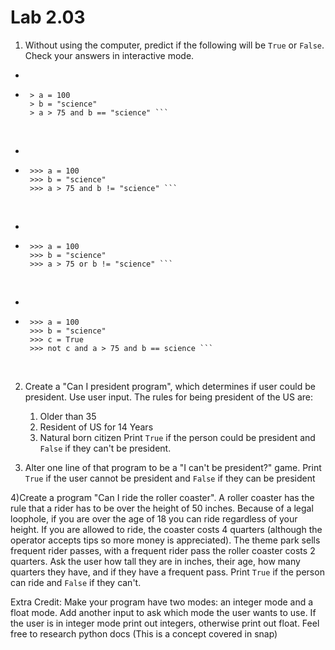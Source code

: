 # Lab 2.03

1) Without using the computer, predict if the following will be `True` or `False`. Check your answers in interactive mode. 

*  
*  ```
    > a = 100
    > b = "science"
    > a > 75 and b == "science" ```
<br>

*  
*  ```
    >>> a = 100
    >>> b = "science"
    >>> a > 75 and b != "science" ```
<br>

*  
*  ```
    >>> a = 100
    >>> b = "science"
    >>> a > 75 or b != "science" ```
<br>

*  
*  ```
    >>> a = 100
    >>> b = "science"
    >>> c = True
    >>> not c and a > 75 and b == science ```
<br>


2) Create a "Can I president program", which determines if user could be president. Use user input. The rules for being president of the US are: 
    1. Older than 35
    2. Resident of US for 14 Years
    3. Natural born citizen
Print `True` if the person could be president and `False` if they can't be president. 

3) Alter one line of that program to be a "I can't be president?" game. Print `True` if the user cannot be president and `False` if they can be president

4)Create a program "Can I ride the roller coaster". A roller coaster has the rule that a rider has to be over the height of 50 inches. Because of a legal loophole, if you are over the age of 18 you can ride regardless of your height. If you are allowed to ride, the coaster costs 4 quarters (although the operator accepts tips so more money is appreciated). The theme park sells frequent rider passes, with a frequent rider pass the roller coaster costs 2 quarters. Ask the user how tall they are in inches, their age, how many quarters they have, and if they have a frequent pass. Print `True` if the person can ride and `False` if they can't. 


Extra Credit: Make your program have two modes: an integer mode and a float mode. Add another input to ask which mode the user wants to use. If the user is in integer mode print out integers, otherwise print out float. Feel free to research python docs (This is a concept covered in snap) 
